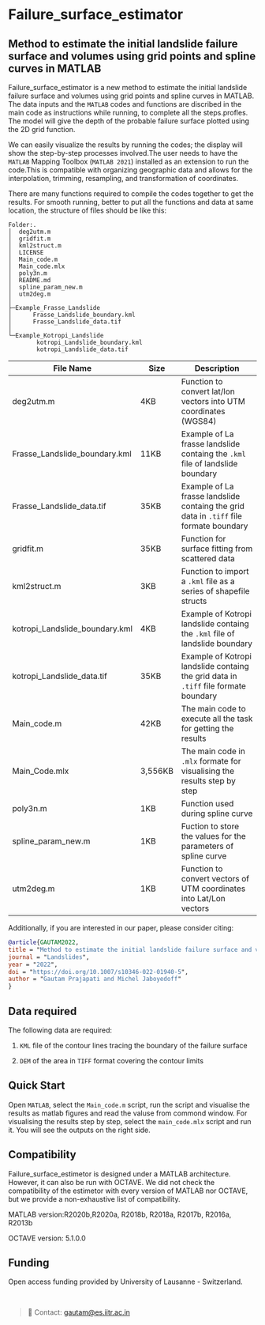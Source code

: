 # Failure_surface_estimator

## Method to estimate the initial landslide failure surface and volumes using grid points and spline curves in MATLAB

Failure_surface_estimator is a new method to estimate the initial landslide failure surface and volumes using grid points and spline curves in MATLAB. The data inputs and the `MATLAB` codes and functions are discribed in the main code as instructions while running, to complete all the steps.profles. The model will give the depth of the probable failure surface plotted using the 2D grid function.

We can easily visualize the results by running the codes; the display will show the step-by-step processes involved.The user needs to have the `MATLAB` Mapping Toolbox (`MATLAB 2021`) installed as an extension to run the code.This is compatible with organizing geographic data and allows for the interpolation, trimming, resampling, and transformation of coordinates.

There are many functions required to compile the codes together to get the results. For smooth running, better to put all the functions and data at same location, the structure of files should be like this:

```
Folder:.
│  deg2utm.m
│  gridfit.m
│  kml2struct.m
│  LICENSE
│  Main_code.m
│  Main_code.mlx
│  poly3n.m
│  README.md
│  spline_param_new.m
│  utm2deg.m
│
├─Example_Frasse_Landslide
│      Frasse_Landslide_boundary.kml
│      Frasse_Landslide_data.tif
│
└─Example_Kotropi_Landslide
        kotropi_Landslide_boundary.kml
        kotropi_Landslide_data.tif
```

| **File Name**                  | **Size** | **Description**                                                                        |
| ------------------------------ | -------- | -------------------------------------------------------------------------------------- |
| deg2utm.m                      | 4KB      | Function to convert lat/lon vectors into UTM coordinates (WGS84)                       |
| Frasse_Landslide_boundary.kml  | 11KB     | Example of La frasse landslide containg the `.kml` file of landslide boundary          |
| Frasse_Landslide_data.tif      | 35KB     | Example of La frasse landslide containg the grid data in `.tiff` file formate boundary |
| gridfit.m                      | 35KB     | Function for surface fitting from scattered data                                       |
| kml2struct.m                   | 3KB      | Function to import a `.kml` file as a series of shapefile structs                      |
| kotropi_Landslide_boundary.kml | 4KB      | Example of Kotropi landslide containg the `.kml` file of landslide boundary            |
| kotropi_Landslide_data.tif     | 35KB     | Example of Kotropi landslide containg the grid data in `.tiff` file formate boundary   |
| Main_code.m                    | 42KB     | The main code to execute all the task for getting the results                          |
| Main_Code.mlx                  | 3,556KB  | The main code in `.mlx` formate for visualising the results step by step               |
| poly3n.m                       | 1KB      | Function used during spline curve                                                      |
| spline_param_new.m             | 1KB      | Fuction to store the values for the parameters of spline curve                         |
| utm2deg.m                      | 1KB      | Function to convert vectors of UTM coordinates into Lat/Lon vectors                    |

Additionally, if you are interested in our paper, please consider citing:

```bibtex
@article{GAUTAM2022,
title = "Method to estimate the initial landslide failure surface and volumes using grid points and spline curves in MATLAB",
journal = "Landslides",
year = "2022",
doi = "https://doi.org/10.1007/s10346-022-01940-5",
author = "Gautam Prajapati and Michel Jaboyedoff"
}
```

## Data required
The following data are required:

1. `KML` file of the contour lines tracing the boundary of the failure surface

2. `DEM` of the area in `TIFF` format covering the contour limits

## Quick Start

Open `MATLAB`, select the `Main_code.m` script, run the script and visualise the results as matlab figures and read the valuse from  commond window. For visualising the results step by step, select the `main_code.mlx` script and run it. You will see the outputs on the right side. 

## Compatibility

Failure_surface_estimetor is designed under a MATLAB architecture. However, it can also be run with OCTAVE. We did not check the compatibility of the estimetor with every version of MATLAB nor OCTAVE, but we provide a non-exhaustive list of compatibility.

MATLAB version:R2020b,R2020a, R2018b, R2018a, R2017b, R2016a, R2013b

OCTAVE version: 5.1.0.0

## Funding

Open access funding provided by University of Lausanne - Switzerland.

<br>

> 📧 Contact: gautam@es.iitr.ac.in
